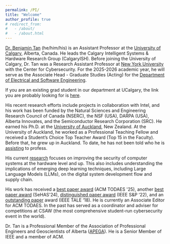 ```yaml
---
permalink: /PI/
title: "Welcome"
author_profile: true
# redirect_from: 
#   - /about/
#   - /about.html
---
```


[Dr. Benjamin Tan](https://profiles.ucalgary.ca/peng-seng-benjamin-tan) (he/him/his) is an Assistant Professor at the [University of Calgary](www.ucalgary.ca), Alberta, Canada. He leads the Calgary Intelligent Systems & Hardware Research Group (CalgaryISH). Before joining the University of Calgary, Dr. Tan was a Research Assistant Professor at [New York University](https://engineering.nyu.edu/academics/departments/electrical-and-computer-engineering) with the Center for Cybersecurity.  For the 2025-2026 academic year, he will serve as the Associate Head - Graduate Studies (Acting) for the [Department of Electrical and Software Engineering](https://schulich.ucalgary.ca/electrical-software). 

If you are an existing grad student in our department at UCalgary, the link you are probably looking for is [here](https://schulich.ucalgary.ca/electrical-software/programs/graduate/program-resources).

His recent research efforts include projects in collaboration with Intel, and his work has been funded by the Natural Sciences and Engineering Research Council of Canada (NSERC), the NSF (USA), DARPA (USA), Alberta Innovates, and the Semiconductor Research Corporation (SRC). He earned his Ph.D. at the [University of Auckland](https://www.auckland.ac.nz/en/engineering/about-the-faculty/engineering/electrical-computer-and-software-engineering.html), New Zealand. At the University of Auckland, he worked as a Professional Teaching Fellow and received a Student’s Choice Top Teacher Award (Top 15 in the Faculty). Before that, he grew up in Auckland. To date, he has not been told who he is [assisting](https://en.wikipedia.org/wiki/Academic_ranks_in_Canada) to profess. 

His current [research](https://scholar.google.com/citations?user=GOjr_RAAAAAJ) focuses on improving the security of computer systems at the hardware level and up. This also includes understanding the implications of emerging deep learning techniques, including Large Language Models (LLMs), on the digital system development flow and supply chain.

His work has received a [best paper award](https://dl.acm.org/doi/10.1145/3643681) (ACM TODAES '25), another [best paper award](http://doi.org/10.1109/LES.2023.3329417) (SeHAS'24), [distinguished paper award](https://dl.acm.org/doi/10.1145/3610721) (IEEE S&P ‘22), and an [outstanding paper](http://doi.org/10.1109/TALE.2018.8615423) award (IEEE TALE ‘18). He is currently an Associate Editor for ACM TODAES. In the past has served as a coordinator and adviser for competitions at CSAW (the most comprehensive student-run cybersecurity event in the world). 

Dr. Tan is a Professional Member of the Association of Professional Engineers and Geoscientists of Alberta ([APEGA](https://www.apega.ca/members/member-directory?term=300558&page=1)). He is a Senior Member of IEEE and a member of ACM. 
